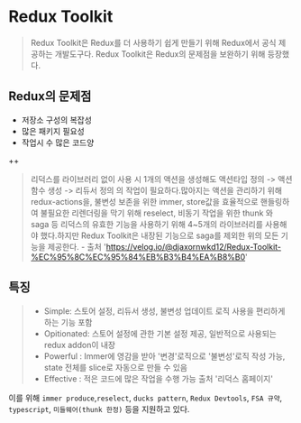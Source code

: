 # Redux Toolkit

> Redux Toolkit은 Redux를 더 사용하기 쉽게 만들기 위해 Redux에서 공식 제공하는 개발도구다. Redux Toolkit은 Redux의 문제점을 보완하기 위해 등장했다.

## Redux의 문제점

- 저장소 구성의 복잡성
- 많은 패키지 필요성
- 작업시 수 많은 코드양

++

> 리덕스를 라이브러리 없이 사용 시 1개의 액션을 생성해도 액션타입 정의 -> 액션함수 생성 -> 리듀서 정의 의 작업이 필요하다.많아지는 액션을 관리하기 위해 redux-actions을, 불변성 보존을 위한 immer, store값을 효율적으로 핸들링하여 불필요한 리렌더링을 막기 위해 reselect, 비동기 작업을 위한 thunk 와 saga 등 리덕스의 유효한 기능을 사용하기 위해 4~5개의 라이브러리를 사용해야 했다.하지만 Redux Toolkit은 내장된 기능으로 saga를 제외한 위의 모든 기능을 제공한다. - 출처 'https://velog.io/@djaxornwkd12/Redux-Toolkit-%EC%95%8C%EC%95%84%EB%B3%B4%EA%B8%B0'

## 특징

> - Simple: 스토어 설정, 리듀서 생성, 불변성 업데이트 로직 사용을 편리하게 하는 기능 포함
> - Opitionated: 스토어 설정에 관한 기본 설정 제공, 일반적으로 사용되는 redux addon이 내장
> - Powerful : Immer에 영감을 받아 '변경'로직으로 '불변성'로직 작성 가능, state 전체를 slice로 자동으로 만들 수 있음
> - Effective : 적은 코드에 많은 작업을 수행 가능
>   출처 '리덕스 홈페이지'

이를 위해 `immer produce`,`reselect`, `ducks pattern`, `Redux Devtools`, `FSA 규약`, `typescript`, `미들웨어(thunk 한정)` 등을 지원하고 있다.
